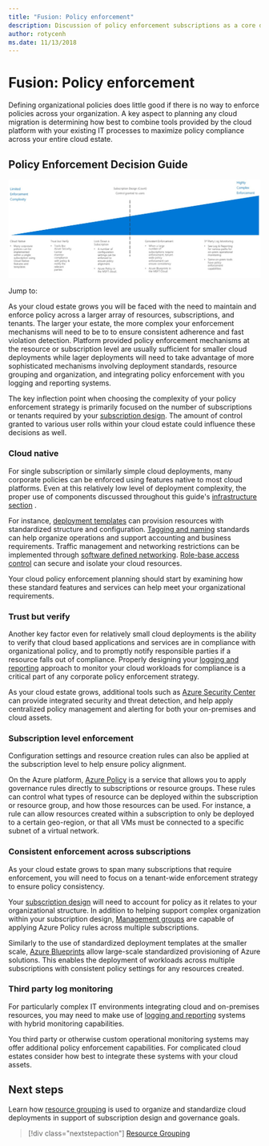 ```yaml
---
title: "Fusion: Policy enforcement" 
description: Discussion of policy enforcement subscriptions as a core design priority in Azure migrations
author: rotycenh
ms.date: 11/13/2018
---
```


# Fusion: Policy enforcement

Defining organizational policies does little good if there is no way to enforce policies across your organization. A key aspect to planning any cloud migration is determining how best to combine tools provided by the cloud platform with your existing IT processes to maximize policy compliance across your entire cloud estate.

## Policy Enforcement Decision Guide

![Plotting policy enforcement options from least to most complex, aligned with jump links below](../../_images/discovery-guides/discovery-guide-policy-enforcement.png)

Jump to:

As your cloud estate grows you will be faced with the need to maintain and enforce policy across a larger array of resources, subscriptions, and tenants. The larger your estate, the more complex your enforcement mechanisms will need to be to to ensure consistent adherence and fast violation detection. Platform provided policy enforcement mechanisms at the resource or subscription level are usually sufficient for smaller cloud deployments while lager deployments will need to take advantage of more sophisticated mechanisms involving deployment standards, resource grouping and organization, and integrating policy enforcement with you logging and reporting systems. 

 The key inflection point when choosing the complexity of your policy enforcement strategy is primarily focused on the number of subscriptions or tenants required by your [subscription design](../subscriptions/overview.md). The amount of control granted to various user rolls within your cloud estate could influence these decisions as well.

### Cloud native

For single subscription or similarly simple cloud deployments, many corporate policies can be  enforced using features native to most cloud platforms. Even at this relatively low level of deployment complexity, the proper use of components discussed throughout this guide's [infrastructure section](../overview.md) . 

For instance, [deployment templates](../resource-grouping/overview.md#deployment-grouping-templated-deployments) can provision resources with standardized structure and configuration. [Tagging and naming](../resource-tagging/overview.md) standards can help organize operations and support accounting and business requirements. Traffic management and networking restrictions can be implemented through [software defined networking](../software-defined-networks/overview.md). [Role-base access control](../identity/overview.md) can secure and isolate your cloud resources.

Your cloud policy enforcement planning should start by examining how these standard features and services can help meet your organizational requirements.

### Trust but verify

Another key factor even for relatively small cloud deployments is the ability to verify that cloud based applications and services are in compliance with organizational policy, and to promptly notify responsible parties if a resource falls out of compliance. Properly designing your [logging and reporting](../logs-and-reporting/overview.md) approach to monitor your cloud workloads for compliance is a critical part of any corporate policy enforcement strategy. 

As your cloud estate grows, additional tools such as [Azure Security Center](https://docs.microsoft.com/en-us/azure/security-center/) can provide integrated security and threat detection, and help apply centralized policy management and alerting for both your on-premises and cloud assets. 

### Subscription level enforcement

Configuration settings and resource creation rules can also be applied at the subscription level to help ensure policy alignment. 

On the Azure platform, [Azure Policy](https://docs.microsoft.com/en-us/azure/governance/policy/overview) is a service that allows you to apply governance rules directly to subscriptions or resource groups. These rules can control what types of resource can be deployed within the subscription or resource group, and how those resources can be used. For instance, a rule can allow resources created within a subscription to only be deployed to a certain geo-region, or that all VMs must be connected to a specific subnet of a virtual network.

### Consistent enforcement across subscriptions

As your cloud estate grows to span many subscriptions that require enforcement, you will need to focus on a tenant-wide enforcement strategy to ensure policy consistency. 

Your [subscription design](../subscriptions/overview.md) will need to account for policy as it relates to your organizational structure. In addition to helping support complex organization within your subscription design, [Management groups](../subscriptions/overview.md#management-groups) are capable of applying Azure Policy rules across multiple subscriptions. 

Similarly to the use of standardized deployment templates at the smaller scale, [Azure Blueprints](https://docs.microsoft.com/en-us/azure/governance/blueprints/overview) allow large-scale standardized provisioning of Azure solutions. This enables the deployment of workloads across multiple subscriptions with consistent policy settings for any resources created.

### Third party log monitoring

For particularly complex IT environments integrating cloud and on-premises resources, you may need to make use of [logging and reporting](../logs-and-reporting/overview.md) systems with hybrid monitoring capabilities. 

You third party or otherwise custom operational monitoring systems may offer additional policy enforcement capabilities. For complicated cloud estates consider how best to integrate these systems with your cloud assets.

## Next steps

Learn how [resource grouping](../resource-grouping/overview.md) is used to organize and standardize cloud deployments in support of subscription design and governance goals.

> [!div class="nextstepaction"]
> [Resource Grouping](../resource-grouping/overview.md)


